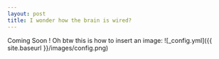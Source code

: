 ```yaml
---
layout: post
title: I wonder how the brain is wired?
---
```

Coming Soon !
Oh btw this is how to insert an image:
![_config.yml]({{ site.baseurl }}/images/config.png)
